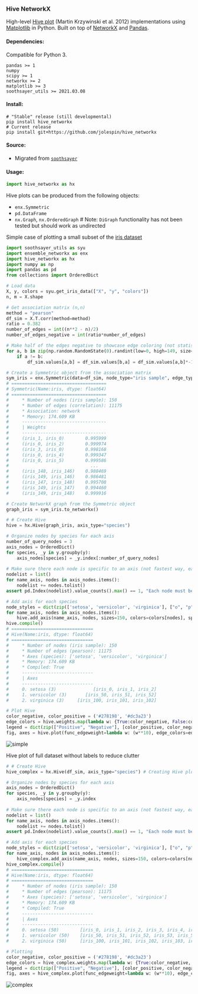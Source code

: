 
### Hive NetworkX
High-level [Hive plot](https://doi.org/10.1093/bib/bbr069) (Martin Krzywinski et al. 2012) implementations using [Matplotlib](https://matplotlib.org/) in Python.  Built on top of [NetworkX](https://github.com/networkx/networkx) and [Pandas](https://pandas.pydata.org/).  

#### Dependencies:
Compatible for Python 3.

    pandas >= 1
    numpy
    scipy >= 1
    networkx >= 2
    matplotlib >= 3
    soothsayer_utils >= 2021.03.08

#### Install:
```
# "Stable" release (still developmental)
pip install hive_networkx
# Current release
pip install git+https://github.com/jolespin/hive_networkx
```

#### Source:
* Migrated from [`soothsayer`](https://github.com/jolespin/soothsayer)

#### Usage:

```python
import hive_networkx as hx
```

Hive plots can be produced from the following objects:

 * `enx.Symmetric`
 * `pd.DataFrame`
 * `nx.Graph`, `nx.OrderedGraph` # Note: `DiGraph` functionality has not been tested but should work as undirected 

Simple case of plotting a small subset of the [iris dataset](https://en.wikipedia.org/wiki/Iris_flower_data_set)

```python
import soothsayer_utils as syu
import ensemble_networkx as enx
import hive_networkx as hx
import numpy as np
import pandas as pd
from collections import OrderedDict

# Load data
X, y, colors = syu.get_iris_data(["X", "y", "colors"])
n, m = X.shape

# Get association matrix (n,n)
method = "pearson"
df_sim = X.T.corr(method=method)
ratio = 0.382
number_of_edges = int((n**2 - n)/2)
number_of_edges_negative = int(ratio*number_of_edges)

# Make half of the edges negative to showcase edge coloring (not statistically meaningful at all)
for a, b in zip(np.random.RandomState(0).randint(low=0, high=149, size=number_of_edges_negative), np.random.RandomState(1).randint(low=0, high=149, size=number_of_edges_negative)):
    if a != b:
        df_sim.values[a,b] = df_sim.values[b,a] = df_sim.values[a,b]*-1

# Create a Symmetric object from the association matrix
sym_iris = enx.Symmetric(data=df_sim, node_type="iris sample", edge_type=method, name="iris", association="network")
# ====================================
# Symmetric(Name:iris, dtype: float64)
# ====================================
#     * Number of nodes (iris sample): 150
#     * Number of edges (correlation): 11175
#     * Association: network
#     * Memory: 174.609 KB
#     --------------------------------
#     | Weights
#     --------------------------------
#     (iris_1, iris_0)        0.995999
#     (iris_0, iris_2)        0.999974
#     (iris_3, iris_0)        0.998168
#     (iris_0, iris_4)        0.999347
#     (iris_0, iris_5)        0.999586
#                               ...   
#     (iris_148, iris_146)    0.988469
#     (iris_149, iris_146)    0.986481
#     (iris_147, iris_148)    0.995708
#     (iris_149, iris_147)    0.994460
#     (iris_149, iris_148)    0.999916

# Create NetworkX graph from the Symmetric object
graph_iris = sym_iris.to_networkx()

# # Create Hive
hive = hx.Hive(graph_iris, axis_type="species")

# Organize nodes by species for each axis
number_of_query_nodes = 3
axis_nodes = OrderedDict()
for species, _y in y.groupby(y):
    axis_nodes[species] = _y.index[:number_of_query_nodes]
    
# Make sure there each node is specific to an axis (not fastest way, easiest to understand)
nodelist = list()
for name_axis, nodes in axis_nodes.items():
    nodelist += nodes.tolist()
assert pd.Index(nodelist).value_counts().max() == 1, "Each node must be on only one axis"

# Add axis for each species
node_styles = dict(zip(['setosa', 'versicolor', 'virginica'], ["o", "p", "D"]))
for name_axis, nodes in axis_nodes.items():
    hive.add_axis(name_axis, nodes, sizes=150, colors=colors[nodes], split_axis=True, node_style=node_styles[name_axis])
hive.compile()
# ===============================
# Hive(Name:iris, dtype: float64)
# ===============================
#     * Number of nodes (iris sample): 150
#     * Number of edges (pearson): 11175
#     * Axes (species): ['setosa', 'versicolor', 'virginica']
#     * Memory: 174.609 KB
#     * Compiled: True
#     ---------------------------
#     | Axes
#     ---------------------------
#     0. setosa (3)              [iris_0, iris_1, iris_2]
#     1. versicolor (3)       [iris_50, iris_51, iris_52]
#     2. virginica (3)     [iris_100, iris_101, iris_102]

# Plot Hive
color_negative, color_positive = ('#278198', '#dc3a23')
edge_colors = hive.weights.map(lambda w: {True:color_negative, False:color_positive}[w < 0])
legend = dict(zip(["Positive", "Negative"], [color_positive, color_negative]))
fig, axes = hive.plot(func_edgeweight=lambda w: (w**10), edge_colors=edge_colors, style="light", show_node_labels=True, title="Iris", legend=legend)
```
![simple](https://i.imgur.com/arNASnul.png)

Hive plot of full dataset without labels to reduce clutter

```python
# # Create Hive
hive_complex = hx.Hive(df_sim, axis_type="species") # Creating Hive plot from a pd.DataFrame

# Organize nodes by species for each axis
axis_nodes = OrderedDict()
for species, _y in y.groupby(y):
    axis_nodes[species] = _y.index
    
# Make sure there each node is specific to an axis (not fastest way, easiest to understand)
nodelist = list()
for name_axis, nodes in axis_nodes.items():
    nodelist += nodes.tolist()
assert pd.Index(nodelist).value_counts().max() == 1, "Each node must be on only one axis"

# Add axis for each species
node_styles = dict(zip(['setosa', 'versicolor', 'virginica'], ["o", "p", "D"]))
for name_axis, nodes in axis_nodes.items():
    hive_complex.add_axis(name_axis, nodes, sizes=150, colors=colors[nodes], split_axis=False, node_style=node_styles[name_axis])
hive_complex.compile()
# ===============================
# Hive(Name:iris, dtype: float64)
# ===============================
#     * Number of nodes (iris sample): 150
#     * Number of edges (pearson): 11175
#     * Axes (species): ['setosa', 'versicolor', 'virginica']
#     * Memory: 174.609 KB
#     * Compiled: True
#     ---------------------------
#     | Axes
#     ---------------------------
#     0. setosa (50)        [iris_0, iris_1, iris_2, iris_3, iris_4, iris_...
#     1. versicolor (50)    [iris_50, iris_51, iris_52, iris_53, iris_54, ...
#     2. virginica (50)     [iris_100, iris_101, iris_102, iris_103, iris_...

# Plotting
color_negative, color_positive = ('#278198', '#dc3a23')
edge_colors = hive_complex.weights.map(lambda w: {True:color_negative, False:color_positive}[w < 0])
legend = dict(zip(["Positive", "Negative"], [color_positive, color_negative]))
fig, axes = hive_complex.plot(func_edgeweight=lambda w: (w**10), edge_colors=edge_colors, style="dark", title="Iris", legend=legend, show_nodes=False)
```
![complex](https://i.imgur.com/3P7l5Bsl.png)